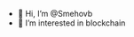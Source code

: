 - 👋 Hi, I’m @Smehovb
- 👀 I’m interested in blockchain
<!---
Smehovb/Smehovb is a ✨ special ✨ repository because its `README.md` (this file) appears on your GitHub profile.
You can click the Preview link to take a look at your changes.
--->
